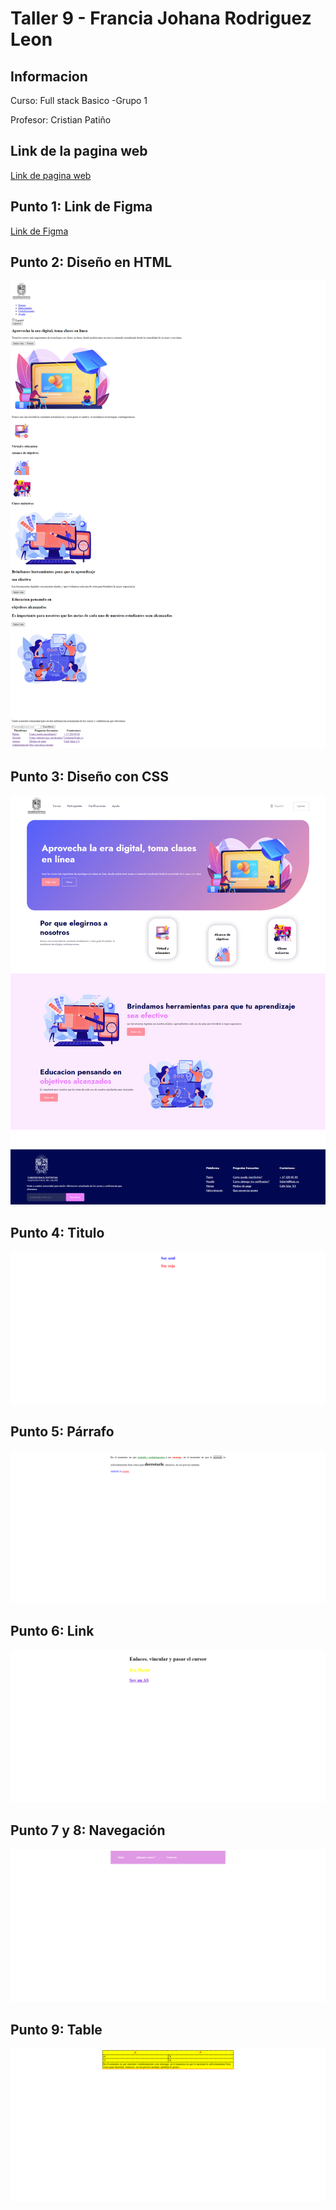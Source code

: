 <h1>Taller 9 - Francia Johana Rodriguez Leon </h1>
<h2> Informacion</h2>
<p>Curso: Full stack Basico -Grupo 1</p>
<p>Profesor: Cristian Patiño</p>

<h2>Link de la pagina web</h2>
 <a href="https://frajorole.github.io/taller-9-full-stack/">Link de pagina web</a>

<h2>Punto 1: Link de Figma</h2>
<a href="https://www.figma.com/file/UoD098VwARIwpQw6jxQMl7/FRANCIA-JOHANA-RODRIGUEZ-LEON?type=design&mode=design&t=sZZIqQWFatA0irTr-0">Link de Figma</a>

<h2>Punto 2: Diseño en HTML</h2>
<img src="/public/images/punto2.png" alt="punto2">

<h2>Punto 3: Diseño con CSS</h2>
<img src="/public/images/punto-3.png" alt="punto3">

<h2>Punto 4: Titulo</h2>
<img src="/public/images/punto-4.png" alt="punto4">

<h2>Punto 5: Párrafo</h2>
<img src="/public/images/punto-5.png" alt="punto5">

<h2>Punto 6: Link</h2>
<img src="/public/images/punto-6.png" alt="punto6">

<h2>Punto 7 y 8: Navegación</h2>
<img src="/public/images/punto-7y8.png" alt="punto-7y8">

<h2>Punto 9: Table</h2>
<img src="/public/images/punto-9.png" alt="punto-9">
